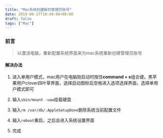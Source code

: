 ```yaml
---
title: "Mac系统创建新的管理员账号"
date: 2019-06-17T10:49:08+08:00
draft: false
tags: ["Mac"]
---
```

### 前言

> 以激活电脑，重新配置系统界面来为mac系统重新创建管理员账号

#### 解决办法

1. 进入单用户模式，mac用户在电脑刚启动时按住**command + s**组合键。黑苹果用户clover四叶草界面，选择启动图标后空格进入选项选择界面，选择单用户模式即可

2. 输入`sbin/mount -uaw`挂载硬盘

3. 输入`rm /var/db/.AppleSetupDone`删除系统当前配置文件

4. 输入`reboot`重启，之后会进入系统设置界面

5. 完成
